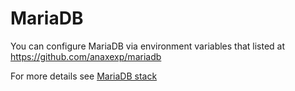 # MariaDB

You can configure MariaDB via environment variables that listed at https://github.com/anaxexp/mariadb

For more details see [MariaDB stack](https://cloud.anaxexp.com/stackhub/3aa42a7c-db8b-40e9-aa3c-06218724fae6)
